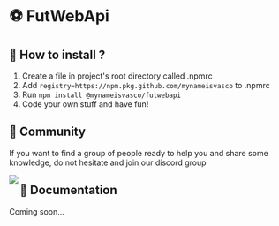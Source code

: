 # ⚽️ FutWebApi



## 🔧 How to install ?

1. Create a file in project's root directory called .npmrc
2. Add ```registry=https://npm.pkg.github.com/mynameisvasco``` to .npmrc
3. Run ```npm install @mynameisvasco/futwebapi```
4. Code your own stuff and have fun!



## 💬 Community

If you want to find a group of people ready to help you and share some knowledge, do not hesitate and join our discord group 

<img align="left" src="https://img.shields.io/discord/759392932465344512?color=green&label=Discord&logo=discord&logoColor=white">



## 📘 Documentation

Coming soon...


